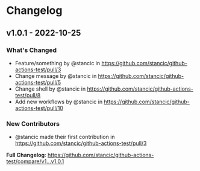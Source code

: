# Changelog

## v1.0.1 - 2022-10-25

### What's Changed

- Feature/something by @stancic in https://github.com/stancic/github-actions-test/pull/3
- Change message by @stancic in https://github.com/stancic/github-actions-test/pull/5
- Change shell by @stancic in https://github.com/stancic/github-actions-test/pull/8
- Add new workflows by @stancic in https://github.com/stancic/github-actions-test/pull/10

### New Contributors

- @stancic made their first contribution in https://github.com/stancic/github-actions-test/pull/3

**Full Changelog**: https://github.com/stancic/github-actions-test/compare/v1...v1.0.1
